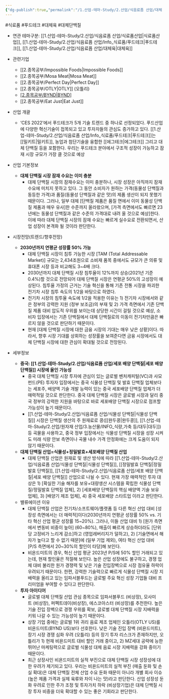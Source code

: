 ```yaml
---
{"dg-publish":true,"permalink":"/1.산업-테마-Study/2.산업/식음료픔 산업/대체 단백질/","created":"2024-11-20T21:02:28.192+09:00","updated":"2025-06-25T11:20:19.633+09:00"}
---
```


#식료품 #푸드테크 #대체육 #대체단백질 

- 연관 테마구분: [[1.산업-테마-Study/2.산업/식음료픔 산업/식료품산업\|식료품산업]], [[1.산업-테마-Study/2.산업/식음료픔 산업/Info_식료품/푸드테크\|푸드테크]], [[1.산업-테마-Study/2.산업/식음료픔 산업/대체육\|대체육]]


- 관련기업
	- [[2.종목공부/Impossible Foods\|Impossible Foods]]
	- [[2.종목공부/Mosa Meat\|Mosa Meat]]
	- [[2.종목공부/Perfect Day\|Perfect Day]]
	- [[2.종목공부/OTLY\|OTLY]] (오틀리)
	- [[2.종목공부/BYND\|BYND]](비욘드미트)
	- [[2.종목공부/Eat Just\|Eat Just]]



- 산업 개괄
	- ‘CES 2022’에서 푸드테크가 5개 기술 트렌드 중 하나로 선정되었다. 푸드산업에 다양한 혁신기술이 접목되고 있고 투자자들의 관심도 증가하고 있다. [[1.산업-테마-Study/2.산업/식음료픔 산업/Info_식료품/푸드테크\|푸드테크]]는 [[밀키트\|밀키트]], 농업과 첨단기술을 융합한 [[에그테크\|에그테크]] 그리고 대체 단백질 등을 포함한다. 우리는 푸드테크 분야에서 구조적 성장이 가능하고 잠재 시장 규모가 가장 클 것으로 예상



- 산업 기본정보
	- **대체 단백질 시장 잠재 수요는 이미 충분**
		- 대체 단백질 시장의 잠재수요는 이미 충분하나, 시장 성장은 아직까지 잠재 수요에 미치지 못하고 있다. 그 동안 소비자가 원하는 가격(동물성 단백질과 동등한 가격)과 품질(동물성 단백질과 같은 맛)의 제품 생산이 되지 못했기 때문이다. 그러나, 일부 대체 [단백질 제품은 품질 면에서 이미 동물성 단백질 제품과 매우 유사]한 수준까지 올라왔으며, [가격 측면에서도 빠르면 23년에는 동물성 단백질과 같은 수준의 가격대로 내려 올 것으로 예상]한다. 이에 따라 대체 단백질 시장의 잠재 수요는 빠르게 실수요로 전환되면서, 산업 성장이 본격화 될 것이라 판단한다.



- 시장전망(트렌드/향후전망)
	- **2030년까지 연평균 성장률 50% 가능**
		- 대체 단백질 시장이 침투 가능한 시장 [TAM (Total Addressable Market)] 규모는 2,434조원으로 소비재 품목 중에서도 규모가 큰 의류 및 휴대폰 시장 등과 비교해도 3~4배 크다.
		- 2030년까지 대체 단백질 시장 침투율이 12%까지 상승(2021년 기준 0.4%)할 것으로 전망되어 대체 단백질 시장은 연평균 50%의 고성장이 예상된다. 침투율 가정의 근거는 기술 혁신을 통해 기존 전통 시장을 파괴한 전기차 시장 침투 속도의 1/2을 바탕으로 하였다.
		- 전기차 시장의 침투율 속도에 1/2을 적용한 이유는 1) 전기차 시장에서와 같은 정부의 강력한 지원 (정부 보조금)의 부재 및 2) 가격 측면에서 기존 단백질 제품 대비 압도적 우위를 보이는데 상당한 시간이 걸릴 것으로 예상, 소비자 입장에서는 기존 단백질에서 대체 단백질로의 이동이 전기차만큼은 빠르지 않을 것으로 판단하기 때문이다.
		- 현재 [대체 단백질 시장에 대한 금융 시장의 기대는 매우 낮은 상황]이다. 따라서, 향후 시장 기대를 상회하는 성장률을 보여준다면 금융 시장에서도 대체 단백질 시장에 대한 관심이 확대될 것으로 전망된다.


- 세부정보
	- **중국: [[1.산업-테마-Study/2.산업/식음료픔 산업/세포 배양 단백질\|세포 배양 단백질]] 시장에 올인 가능성**
		- 중국 대체 단백질 시장 투자에 관심이 있는 글로벌 벤처캐피털(VC)과 사모펀드(PE) 투자자 입장에서는 중국 식물성 단백질 및 발효 단백질 업체보다는 세포주, 배양액 기술 개발 능력이 있는 중국 세포배양 단백질 업체가 더 매력적일 것으로 판단한다. 중국 대체 단백질 시장은 글로벌 시장과 달리 중국 정부의 강력한 지원을 바탕으로 바로 세포배양 단백질 시장으로 점프할 가능성이 높기 때문이다. 
		- [[1.산업-테마-Study/2.산업/식음료픔 산업/식물성 단백질\|식물성 단백질]] 시장은 단백질 생산의 주 원재료로 콩([[완두콩\|완두콩]], [[1.산업-테마-Study/2.산업/원자재 산업/3.농산물/INFO_식량,가축 등/대두\|대두]]) 등 곡물을 사용하고, 중국 정부 입장에서는 식물성 단백질 시장을 성장 시켜도 미래 식량 안보 측면이나 곡물 내수 가격 안정화에는 크게 도움이 되지 않기 때문이다.
	- **대체 단백질 산업=식물성+정밀발효+세포배양 단백질 산업**
		- 대체 단백질 산업은 원재료 및 생산 방식에 따라 [[1.산업-테마-Study/2.산업/식음료픔 산업/식물성 단백질\|식물성 단백질]], [[정밀발효 단백질\|정밀발효 단백질]], [[1.산업-테마-Study/2.산업/식음료픔 산업/세포 배양 단백질\|세포 배양 단백질]] 산업으로 나뉠 수 있다. 현재 가장 매력적인 투자 대상은 1) [확실한 기술 해자를 보유+대량생산 시스템을 확립한 식물성 단백질/정밀발효 단백질 업체], 2) [세포배양 단백질의 핵심 배양액 기술 보유 업체], 3) [배양기 제조 업체], 4) 중국 세포배양 스타트업 이라고 판단한다.
	- 밸류에이션 이유
		- 대체 단백질 산업은 전기차/소프트웨어/플랫폼 등 다른 혁신 산업 대비 [성장성 측면에서는 더 매력적]이다(2030년까지 연평균 성장률 50% vs. 기타 혁신 산업 평균 성장률 15~20%). 그러나, 이들 산업 대비 1) [원가 측면에서 변동비 비중이 높아] (60~80%), 매출이 빠르게 상승하더라도 [단위당 고정비가 느리게 감소]하고 (영업레버리지가 덜하고), 2) [기술면에서 해자가 높다고 할 수 없기 때문]에 (일부 기업 제외), 여타 혁신 산업 대비 [P/S 측면에서 20~30%의 할인이 타당]해 보인다.
		- 비욘드미트의 경우, 혁신 산업 평균 2023년 P/S에 50% 할인 거래되고 있는데, 현재 할인율은 적절해 보인다. 높은 산업 성장에도 불구하고, 경쟁 업체 대비 불리한 원가 경쟁력 및 낮은 기술 진입장벽으로 시장 점유율 하락이 우려되기 때문이다. 한편, 강력한 기술력으로 빠르게 식물성 단백질 시장 지배력을 올리고 있는 임파서블푸드는 글로벌 주요 혁신 성장 기업들 대비 프리미엄을 부여할 수 있다고 판단한다.
	- **투자 아이디어** 
		- 글로벌 대체 단백질 산업 관심 종목으로 임파서블푸드 (비상장), 모사미트 (비상장), 퍼펙트데이(비상장), 에스코아스터 (비상장)를 추천한다. 높은 기술 진입 장벽으로 경쟁 우위를 확보, 글로벌 대체 단백질 시장 지배력을 키워 나갈 수 있는 가능성이 높기 때문이다.
		- 상장 기업 중에는 글로벌 1위 귀리 음료 제조 업체인 오틀리(OTLY US)를 비욘드미트(BYND US)보다 선호한다. 낮은 기술 진입 장벽 (비욘드미트), 장기 시장 경쟁 심화 우려 (오틀리) 등의 장기 투자 리스크가 존재하지만, 오틀리가 1) 현재 비욘드미트 대비 할인 거래 중이고, 2) MZ세대 공략에 능한 뛰어난 마케팅력으로 글로벌 식물성 대체 음료 시장 지배력을 강화 중이기 때문이다.
		- 최근 상장사인 비욘드미트의 실적 부진으로 대체 단백질 시장 성장성에 대한 우려가 제기되고 있다. 우리는 비욘드미트의 실적 부진 (매출 둔화 및 손실 확대)은 대체 단백질 전체 산업 수요 둔화 때문이 아니라 개별 회사 이슈(높은 제품 가격과 실제 육류와 차이 나는 맛)라고 판단한다. 산업 성장성 둔화 우려로 인한 주가 조정 및 투자가치 하락 (비상장기업)은 대체 단백질 시장 투자 비중을 더욱 확대할 수 있는 좋은 기회라고 판단한다.
